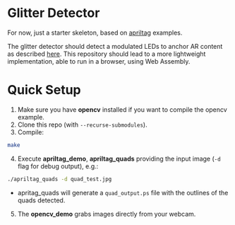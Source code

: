 # Glitter Detector 

For now, just a starter skeleton, based on [apriltag](https://github.com/AprilRobotics/apriltag) examples.

The glitter detector should detect a modulated LEDs to anchor AR content as described [here](http://users.ece.cmu.edu/~agr/resources/publications/ipsn_20_glitter.pdf). 
This repository should lead to a more lightweight implementation, able to run in a browser, using Web Assembly.

# Quick Setup

1. Make sure you have **opencv** installed if you want to compile the opencv example. 
2. Clone this repo (with ```--recurse-submodules```).
3. Compile:
```bash
make
```
4. Execute **apriltag_demo**, **apriltag_quads** providing the input image (```-d``` flag for debug output), e.g.:
```bash
./apriltag_quads -d quad_test.jpg
```
* apritag_quads will generate a ```quad_output.ps``` file with the outlines of the quads detected.

5. The **opencv_demo** grabs images directly from your webcam.
